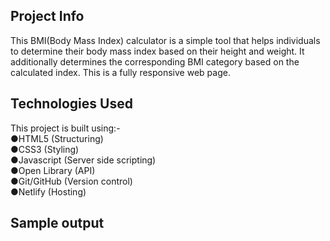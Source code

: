 ## Project Info 
This BMI(Body Mass Index) calculator is a simple tool that helps individuals to determine their body mass index based on their height and weight. It additionally determines the corresponding BMI category based on the calculated index. This is a fully responsive web page.

## Technologies Used
This project is built using:-  
 ●HTML5 (Structuring)  
 ●CSS3 (Styling)  
 ●Javascript (Server side scripting)  
 ●Open Library (API)  
 ●Git/GitHub (Version control)  
 ●Netlify (Hosting)  
 
 ## Sample output

